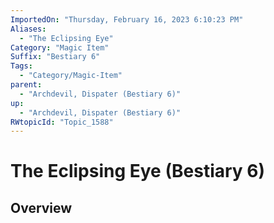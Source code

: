 ```yaml
---
ImportedOn: "Thursday, February 16, 2023 6:10:23 PM"
Aliases:
  - "The Eclipsing Eye"
Category: "Magic Item"
Suffix: "Bestiary 6"
Tags:
  - "Category/Magic-Item"
parent:
  - "Archdevil, Dispater (Bestiary 6)"
up:
  - "Archdevil, Dispater (Bestiary 6)"
RWtopicId: "Topic_1588"
---
```

# The Eclipsing Eye (Bestiary 6)
## Overview
